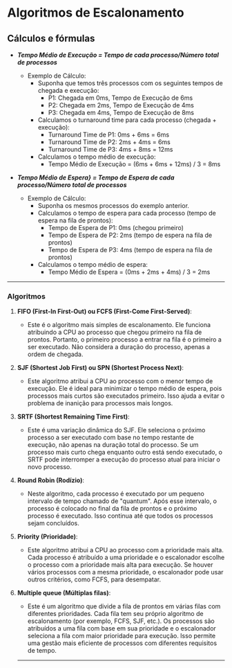 # Algoritmos de Escalonamento

## Cálculos e fórmulas

- ***Tempo Médio de Execução = Tempo de cada processo/Número total de processos***
   - Exemplo de Cálculo:
     - Suponha que temos três processos com os seguintes tempos de chegada e execução:
       - P1: Chegada em 0ms, Tempo de Execução de 6ms
       - P2: Chegada em 2ms, Tempo de Execução de 4ms
       - P3: Chegada em 4ms, Tempo de Execução de 8ms
     - Calculamos o turnaround time para cada processo (chegada + execução):
       - Turnaround Time de P1: 0ms + 6ms = 6ms
       - Turnaround Time de P2: 2ms + 4ms = 6ms
       - Turnaround Time de P3: 4ms + 8ms = 12ms
     - Calculamos o tempo médio de execução:
       - Tempo Médio de Execução = (6ms + 6ms + 12ms) / 3 = 8ms

 - ***Tempo Médio de Espera} = Tempo de Espera de cada processo/Número total de processos***
   - Exemplo de Cálculo:
     - Suponha os mesmos processos do exemplo anterior.
     - Calculamos o tempo de espera para cada processo (tempo de espera na fila de prontos):
       - Tempo de Espera de P1: 0ms (chegou primeiro)
       - Tempo de Espera de P2: 2ms (tempo de espera na fila de prontos)
       - Tempo de Espera de P3: 4ms (tempo de espera na fila de prontos)
     - Calculamos o tempo médio de espera:
       - Tempo Médio de Espera = (0ms + 2ms + 4ms) / 3 = 2ms

---

### Algoritmos

1. **FIFO (First-In First-Out) ou FCFS (First-Come First-Served)**:
   - Este é o algoritmo mais simples de escalonamento. Ele funciona atribuindo a CPU ao processo que chegou primeiro na fila de prontos. Portanto, o primeiro processo a entrar na fila é o primeiro a ser executado. Não considera a duração do processo, apenas a ordem de chegada.

2. **SJF (Shortest Job First) ou SPN (Shortest Process Next)**:
   - Este algoritmo atribui a CPU ao processo com o menor tempo de execução. Ele é ideal para minimizar o tempo médio de espera, pois processos mais curtos são executados primeiro. Isso ajuda a evitar o problema de inanição para processos mais longos.

3. **SRTF (Shortest Remaining Time First)**:
   - Este é uma variação dinâmica do SJF. Ele seleciona o próximo processo a ser executado com base no tempo restante de execução, não apenas na duração total do processo. Se um processo mais curto chega enquanto outro está sendo executado, o SRTF pode interromper a execução do processo atual para iniciar o novo processo.

4. **Round Robin (Rodízio)**:
   - Neste algoritmo, cada processo é executado por um pequeno intervalo de tempo chamado de "quantum". Após esse intervalo, o processo é colocado no final da fila de prontos e o próximo processo é executado. Isso continua até que todos os processos sejam concluídos.

5. **Priority (Prioridade)**:
   - Este algoritmo atribui a CPU ao processo com a prioridade mais alta. Cada processo é atribuído a uma prioridade e o escalonador escolhe o processo com a prioridade mais alta para execução. Se houver vários processos com a mesma prioridade, o escalonador pode usar outros critérios, como FCFS, para desempatar.

6. **Multiple queue (Múltiplas filas)**:
   - Este é um algoritmo que divide a fila de prontos em várias filas com diferentes prioridades. Cada fila tem seu próprio algoritmo de escalonamento (por exemplo, FCFS, SJF, etc.). Os processos são atribuídos a uma fila com base em sua prioridade e o escalonador seleciona a fila com maior prioridade para execução. Isso permite uma gestão mais eficiente de processos com diferentes requisitos de tempo.
  
   - ---
   
